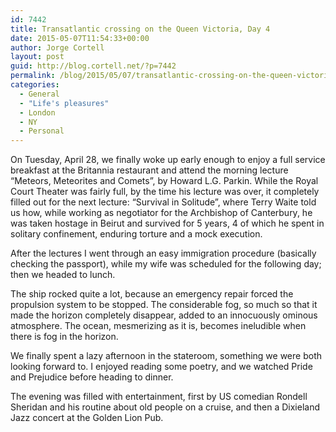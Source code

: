 ```yaml
---
id: 7442
title: Transatlantic crossing on the Queen Victoria, Day 4
date: 2015-05-07T11:54:33+00:00
author: Jorge Cortell
layout: post
guid: http://blog.cortell.net/?p=7442
permalink: /blog/2015/05/07/transatlantic-crossing-on-the-queen-victoria-day-4/
categories:
  - General
  - "Life's pleasures"
  - London
  - NY
  - Personal
---
```

On Tuesday, April 28, we finally woke up early enough to enjoy a full service breakfast at the Britannia restaurant and attend the morning lecture “Meteors, Meteorites and Comets”, by Howard L.G. Parkin. While the Royal Court Theater was fairly full, by the time his lecture was over, it completely filled out for the next lecture: “Survival in Solitude”, where Terry Waite told us how, while working as negotiator for the Archbishop of Canterbury, he was taken hostage in Beirut and survived for 5 years, 4 of which he spent in solitary confinement, enduring torture and a mock execution.

After the lectures I went through an easy immigration procedure (basically checking the passport), while my wife was scheduled for the following day; then we headed to lunch.

The ship rocked quite a lot, because an emergency repair forced the propulsion system to be stopped. The considerable fog, so much so that it made the horizon completely disappear, added to an innocuously ominous atmosphere. The ocean, mesmerizing as it is, becomes ineludible when there is fog in the horizon. 

We finally spent a lazy afternoon in the stateroom, something we were both looking forward to. I enjoyed reading some poetry, and we watched Pride and Prejudice before heading to dinner.

The evening was filled with entertainment, first by US comedian Rondell Sheridan and his routine about old people on a cruise, and then a Dixieland Jazz concert at the Golden Lion Pub.